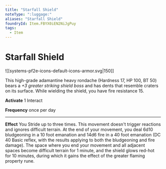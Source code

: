 ```yaml
---
title: "Starfall Shield"
noteType: ":luggage:"
aliases: "Starfall Shield"
foundryId: Item.FBYX0iEN2NiJgPuy
tags:
  - Item
---
```


# Starfall Shield
![[systems-pf2e-icons-default-icons-armor.svg|150]]

This high-grade adamantine heavy rondache (Hardness 17, HP 100, BT 50) bears a _+3 greater striking shield boss_ and has dents that resemble craters on its surface. While wielding the shield, you have fire resistance 15.

**Activate** 1 Interact

**Frequency** once per day

* * *

**Effect** You Stride up to three times. This movement doesn't trigger reactions and ignores difficult terrain. At the end of your movement, you deal 6d10 bludgeoning in a 10 foot emanation and 14d6 fire in a 40 foot emanation (DC 40 Basic reflex, with the results applying to both the bludgeoning and fire damage). The space where you end your movement and all adjacent spaces become difficult terrain for 1 minute, and the shield glows red-hot for 10 minutes, during which it gains the effect of the greater flaming property rune.
